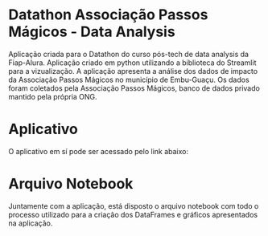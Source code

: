 # Datathon Associação Passos Mágicos - Data Analysis
Aplicação criada para o Datathon do curso pós-tech de data analysis da Fiap-Alura. 
Aplicação criado em python utilizando a biblioteca do Streamlit para a vizualização.
A aplicação apresenta a análise dos dados de impacto da Associação Passos Mágicos no município de Embu-Guaçu.
Os dados foram coletados pela Associação Passos Mágicos, banco de dados privado mantido pela própria ONG.

# Aplicativo
O aplicativo em sí pode ser acessado pelo link abaixo:  

# Arquivo Notebook
Juntamente com a aplicação, está disposto o arquivo notebook com todo o processo utilizado para a criação dos DataFrames e gráficos apresentados na aplicação.
